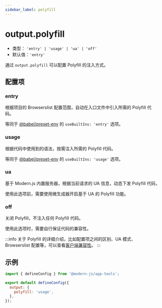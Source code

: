 ```yaml
---
sidebar_label: polyfill
---
```


# output.polyfill



- 类型： `'entry' | 'usage' | 'ua' | 'off'`
- 默认值：`'entry'`

通过 `output.polyfill` 可以配置 Polyfill 的注入方式。

## 配置项

### entry

根据项目的 Browserslist 配置范围，自动在入口文件中引入所需的 Polyfill 代码。

等同于 [@babel/preset-env](https://babeljs.io/docs/en/babel-preset-env) 的 `useBuiltIns: 'entry'` 选项。

### usage

根据代码中使用到的语法，按需注入所需的 Polyfill 代码。

等同于 [@babel/preset-env](https://babeljs.io/docs/en/babel-preset-env) 的 `useBuiltIns: 'usage'` 选项。

### ua

基于 Modern.js 内置服务器，根据当前请求的 UA 信息，动态下发 Polyfill 代码，

使用此选项前，需要使用微生成器开启基于 UA 的 Polyfill 功能。

### off

关闭 Polyfill，不注入任何 Polyfill 代码。

使用此选项时，需要自行保证代码的兼容性。

:::info
关于 Polyfill 的详细介绍，比如配置项之间的区别、UA 模式、Browserslist 配置等，可以查看[客户端兼容性](/docs/guides/advanced-features/compatibility)。
:::

## 示例

```js title="modern.config.js"
import { defineConfig } from '@modern-js/app-tools';

export default defineConfig({
  output: {
    polyfill: 'usage',
  },
});
```
